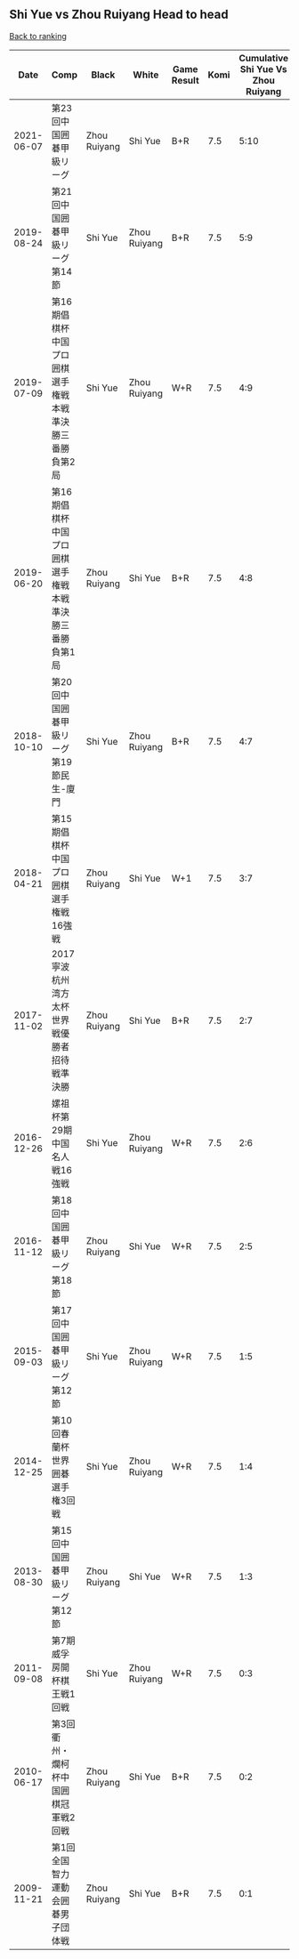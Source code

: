 ## Shi Yue vs Zhou Ruiyang Head to head

[Back to ranking](../../index.md)




| **Date** | **Comp** | **Black** | **White** | **Game Result** | **Komi** | **Cumulative Shi Yue Vs Zhou Ruiyang** | **Shi Yue Streak** | **Zhou Ruiyang Streak** | 
| --- | --- | --- | --- | --- | --- | --- | --- | --- |
| 2021-06-07 | 第23回中国囲碁甲級リーグ | Zhou Ruiyang | Shi Yue | B+R | 7.5 | 5:10 | 0 | 1 | 
| 2019-08-24 | 第21回中国囲碁甲級リーグ第14節 | Shi Yue | Zhou Ruiyang | B+R | 7.5 | 5:9 | 1 | 0 | 
| 2019-07-09 | 第16期倡棋杯中国プロ囲棋選手権戦本戦準決勝三番勝負第2局 | Shi Yue | Zhou Ruiyang | W+R | 7.5 | 4:9 | 0 | 2 | 
| 2019-06-20 | 第16期倡棋杯中国プロ囲棋選手権戦本戦準決勝三番勝負第1局 | Zhou Ruiyang | Shi Yue | B+R | 7.5 | 4:8 | 0 | 1 | 
| 2018-10-10 | 第20回中国囲碁甲級リーグ第19節民生-廈門 | Shi Yue | Zhou Ruiyang | B+R | 7.5 | 4:7 | 2 | 0 | 
| 2018-04-21 | 第15期倡棋杯中国プロ囲棋選手権戦16強戦 | Zhou Ruiyang | Shi Yue | W+1 | 7.5 | 3:7 | 1 | 0 | 
| 2017-11-02 | 2017寧波杭州湾方太杯世界戦優勝者招待戦準決勝 | Zhou Ruiyang | Shi Yue | B+R | 7.5 | 2:7 | 0 | 2 | 
| 2016-12-26 | 嫘祖杯第29期中国名人戦16強戦 | Shi Yue | Zhou Ruiyang | W+R | 7.5 | 2:6 | 0 | 1 | 
| 2016-11-12 | 第18回中国囲碁甲級リーグ第18節 | Zhou Ruiyang | Shi Yue | W+R | 7.5 | 2:5 | 1 | 0 | 
| 2015-09-03 | 第17回中国囲碁甲級リーグ第12節 | Shi Yue | Zhou Ruiyang | W+R | 7.5 | 1:5 | 0 | 2 | 
| 2014-12-25 | 第10回春蘭杯世界囲碁選手権3回戦 | Shi Yue | Zhou Ruiyang | W+R | 7.5 | 1:4 | 0 | 1 | 
| 2013-08-30 | 第15回中国囲碁甲級リーグ第12節 | Zhou Ruiyang | Shi Yue | W+R | 7.5 | 1:3 | 1 | 0 | 
| 2011-09-08 | 第7期威孚房開杯棋王戦1回戦 | Shi Yue | Zhou Ruiyang | W+R | 7.5 | 0:3 | 0 | 3 | 
| 2010-06-17 | 第3回衢州・爛柯杯中国囲棋冠軍戦2回戦 | Zhou Ruiyang | Shi Yue | B+R | 7.5 | 0:2 | 0 | 2 | 
| 2009-11-21 | 第1回全国智力運動会囲碁男子団体戦 | Zhou Ruiyang | Shi Yue | B+R | 7.5 | 0:1 | 0 | 1 |




